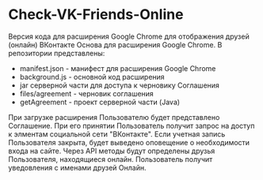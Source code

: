 # Check-VK-Friends-Online
Версия кода для расширения Google Chrome для отображения друзей (онлайн) ВКонтакте
Основа для расширения Google Chrome. 
В репозитории представлены: 
- manifest.json - манифест для расширения Google Chrome 
- background.js - основной код расширения
- jar серверной части для доступа к черновику Соглашения 
- files/agreement - черновик соглашения
- getAgreement - проект серверной части (Java)

При загрузке расширения Пользователю будет представлено Соглашение. 
При его принятии Пользователь получит запрос на доступ к элментам социальной сети "ВКонтакте". 
Если учетная запись Пользователя закрыта, будет выведено оповещение о необходимости входа на сайте.
Через API методы будут определены друзья Пользователя, находящиеся онлайн. 
Пользователь получит уведовления с именами друзей Онлайн.
